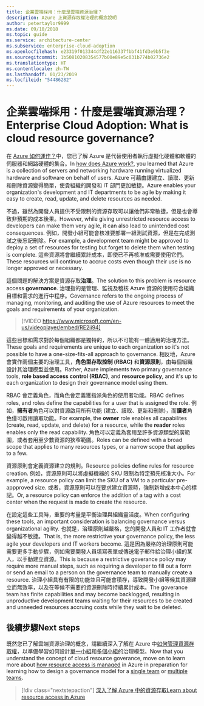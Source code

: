 ```yaml
---
title: 企業雲端採用：什麼是雲端資源治理？
description: Azure 上資源存取權治理的概念說明
author: petertaylor9999
ms.date: 09/10/2018
ms.topic: guide
ms.service: architecture-center
ms.subservice: enterprise-cloud-adoption
ms.openlocfilehash: e23319f013344df22e116337fbbf41fd3e9b5f3e
ms.sourcegitcommit: 1b50810208354577b00e89e5c031b774b02736e2
ms.translationtype: HT
ms.contentlocale: zh-TW
ms.lasthandoff: 01/23/2019
ms.locfileid: "54486282"
---
```

# <a name="enterprise-cloud-adoption-what-is-cloud-resource-governance"></a><span data-ttu-id="ecb17-103">企業雲端採用：什麼是雲端資源治理？</span><span class="sxs-lookup"><span data-stu-id="ecb17-103">Enterprise Cloud Adoption: What is cloud resource governance?</span></span>

<span data-ttu-id="ecb17-104">在 [Azure 如何運作？](what-is-azure.md)中，您已了解 Azure 是代替使用者執行虛擬化硬體和軟體的伺服器和網路硬體的集合。</span><span class="sxs-lookup"><span data-stu-id="ecb17-104">In [how does Azure work?](what-is-azure.md), you learned that Azure is a collection of servers and networking hardware running virtualized hardware and software on behalf of users.</span></span> <span data-ttu-id="ecb17-105">Azure 可藉由讓建立、讀取、更新和刪除資源變得簡單，使貴組織的開發和 IT 部門更加敏捷。</span><span class="sxs-lookup"><span data-stu-id="ecb17-105">Azure enables your organization's development and IT departments to be agile by making it easy to create, read, update, and delete resources as needed.</span></span>

<span data-ttu-id="ecb17-106">不過，雖然為開發人員提供不受限制的資源存取可以讓他們非常敏捷，但是也會導致非預期的成本後果。</span><span class="sxs-lookup"><span data-stu-id="ecb17-106">However, while giving unrestricted resource access to developers can make them very agile, it can also lead to unintended cost consequences.</span></span> <span data-ttu-id="ecb17-107">例如，開發小組可能會核准要部署一組測試資源，但是在完成測試之後忘記刪除。</span><span class="sxs-lookup"><span data-stu-id="ecb17-107">For example, a development team might be approved to deploy a set of resources for testing but forget to delete them when testing is complete.</span></span> <span data-ttu-id="ecb17-108">這些資源將會繼續累計成本，即使已不再核准或需要使用它們。</span><span class="sxs-lookup"><span data-stu-id="ecb17-108">These resources will continue to accrue costs even though their use is no longer approved or necessary.</span></span> 

<span data-ttu-id="ecb17-109">這個問題的解決方案是資源存取**治理**。</span><span class="sxs-lookup"><span data-stu-id="ecb17-109">The solution to this problem is resource access **governance**.</span></span> <span data-ttu-id="ecb17-110">治理指的是管理、監視及稽核 Azure 資源的使用符合組織目標和需求的進行中程序。</span><span class="sxs-lookup"><span data-stu-id="ecb17-110">Governance refers to the ongoing process of managing, monitoring, and auditing the use of Azure resources to meet the goals and requirements of your organization.</span></span> 

> [!VIDEO https://www.microsoft.com/en-us/videoplayer/embed/RE2ii94] 

<span data-ttu-id="ecb17-111">這些目標和需求對於每個組織都是獨特的，所以不可能有一體適用的治理方法。</span><span class="sxs-lookup"><span data-stu-id="ecb17-111">These goals and requirements are unique to each organization so it's not possible to have a one-size-fits-all approach to governance.</span></span> <span data-ttu-id="ecb17-112">相反地，Azure 會實作兩個主要的治理工具，**角色型存取控制 (RBAC)** 和**資源原則**，由每個組織設計其治理模型並使用。</span><span class="sxs-lookup"><span data-stu-id="ecb17-112">Rather, Azure implements two primary governance tools, **role based access control (RBAC)**, and **resource policy**, and it's up to each organization to design their governance model using them.</span></span>

<span data-ttu-id="ecb17-113">RBAC 會定義角色，而角色會定義獲指派角色的使用者功能。</span><span class="sxs-lookup"><span data-stu-id="ecb17-113">RBAC defines roles, and roles define the capabilities for a user that is assigned the role.</span></span> <span data-ttu-id="ecb17-114">例如，**擁有者**角色可以對資源啟用所有功能 (建立、讀取、更新和刪除)，而**讀者**角色僅可啟用讀取功能。</span><span class="sxs-lookup"><span data-stu-id="ecb17-114">For example, the **owner** role enables all capabilites (create, read, update, and delete) for a resource, while the  **reader** roles enables only the read capability.</span></span> <span data-ttu-id="ecb17-115">角色可以定義為套用至許多資源類型的廣範圍，或者套用至少數資源的狹窄範圍。</span><span class="sxs-lookup"><span data-stu-id="ecb17-115">Roles can be defined with a broad scope that applies to many resources types, or a narrow scope that applies to a few.</span></span> 

<span data-ttu-id="ecb17-116">資源原則會定義資源建立的規則。</span><span class="sxs-lookup"><span data-stu-id="ecb17-116">Resource policies define rules for resource creation.</span></span> <span data-ttu-id="ecb17-117">例如，資源原則可以將虛擬機器的 SKU 限制為特定預先核准大小。</span><span class="sxs-lookup"><span data-stu-id="ecb17-117">For example, a resource policy can limit the SKU of a VM to a particular pre-appproved size.</span></span> <span data-ttu-id="ecb17-118">或者，資源原則可以在要求建立資源時，強制新增成本中心的標記。</span><span class="sxs-lookup"><span data-stu-id="ecb17-118">Or, a resource policy can enforce the addition of a tag with a cost center when the request is made to create the resource.</span></span> 

<span data-ttu-id="ecb17-119">在設定這些工具時，重要的考量是平衡治理與組織靈活度。</span><span class="sxs-lookup"><span data-stu-id="ecb17-119">When configuring these tools, an important consideration is balancing governance versus organizational agility.</span></span> <span data-ttu-id="ecb17-120">也就是，治理原則越嚴格，您的開發人員和 IT 工作者就會變得越不敏捷。</span><span class="sxs-lookup"><span data-stu-id="ecb17-120">That is, the more restrictive your governance policy, the less agile your developers and IT workers become.</span></span> <span data-ttu-id="ecb17-121">這是因為嚴格的治理原則可能需要更多手動步驟，例如需要開發人員填寫表單或傳送電子郵件給治理小組的某人，以手動建立資源。</span><span class="sxs-lookup"><span data-stu-id="ecb17-121">This is because a restrictive goverance policy may require more manual steps, such as requiring a developer to fill out a form or send an email to a person on the governance team to manually create a resource.</span></span> <span data-ttu-id="ecb17-122">治理小組具有有限的功能並且可能會積存，導致開發小組等候其資源建立而無效率，以及在等候不需要的資源刪除時持續累計成本。</span><span class="sxs-lookup"><span data-stu-id="ecb17-122">The goverance team has finite capabilities and may become backlogged, resulting in unproductive development teams waiting for their resources to be created and unneeded resources accruing costs while they wait to be deleted.</span></span>

## <a name="next-steps"></a><span data-ttu-id="ecb17-123">後續步驟</span><span class="sxs-lookup"><span data-stu-id="ecb17-123">Next steps</span></span>

<span data-ttu-id="ecb17-124">既然您已了解雲端資源治理的概念，請繼續深入了解在 Azure 中[如何管理資源存取權](azure-resource-access.md)，以準備學習如何設計[單一小組](../governance/governance-single-team.md)和[多個小組](../governance/governance-multiple-teams.md)的治理模型。</span><span class="sxs-lookup"><span data-stu-id="ecb17-124">Now that you understand the concept of cloud resource goverance, move on to learn more about [how resource access is managed](azure-resource-access.md) in Azure in preparation for learning how to design a governance model for a [single team](../governance/governance-single-team.md) or [multiple teams](../governance/governance-multiple-teams.md).</span></span>

> [!div class="nextstepaction"]
> [<span data-ttu-id="ecb17-125">深入了解 Azure 中的資源存取</span><span class="sxs-lookup"><span data-stu-id="ecb17-125">Learn about resource access in Azure</span></span>](azure-resource-access.md)

